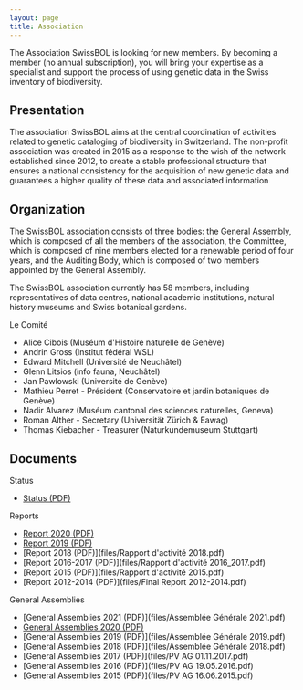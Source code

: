 ```yaml
---
layout: page
title: Association
---
```



The Association SwissBOL is looking for new members. By becoming a member (no annual subscription), you will bring your expertise as a specialist and support the process of using genetic data in the Swiss inventory of biodiversity.

## Presentation

The association SwissBOL aims at the central coordination of activities related to genetic cataloging of biodiversity in Switzerland. The non-profit association was created in 2015 as a response to the wish of the network established since 2012, to create a stable professional structure that ensures a national consistency for the acquisition of new genetic data and guarantees a higher quality of these data and associated information

## Organization

The SwissBOL association consists of three bodies: the General Assembly, which is composed of all the members of the association, the Committee, which is composed of nine members elected for a renewable period of four years, and the Auditing Body, which is composed of two members appointed by the General Assembly.

The SwissBOL association currently has 58 members, including representatives of data centres, national academic institutions, natural history museums and Swiss botanical gardens.

Le Comité

- Alice Cibois (Muséum d'Histoire naturelle de Genève)
- Andrin Gross (Institut fédéral WSL)
- Edward Mitchell (Université de Neuchâtel)
- Glenn Litsios (info fauna, Neuchâtel)
- Jan Pawlowski (Université de Genève)
- Mathieu Perret - Président (Conservatoire et jardin botaniques de Genève)
- Nadir Alvarez (Muséum cantonal des sciences naturelles, Geneva)
- Roman Alther - Secretary (Universität Zürich & Eawag)
- Thomas Kiebacher - Treasurer (Naturkundemuseum Stuttgart)

## Documents

Status

- [Status (PDF)](files/Statuts_31052021.pdf)

Reports

- [Report 2020 (PDF)](files/Rapport_Annuel_2020.pdf)
- [Report 2019 (PDF)](files/Rapport_Annuel_2019.pdf)
- [Report 2018 (PDF)](files/Rapport d'activité 2018.pdf)
- [Report 2016-2017 (PDF)](files/Rapport d'activité 2016_2017.pdf)
- [Report 2015 (PDF)](files/Rapport d'activité 2015.pdf)
- [Report 2012-2014 (PDF)](files/Final Report 2012-2014.pdf)

General Assemblies

- [General Assemblies 2021 (PDF)](files/Assemblée Générale 2021.pdf)
- [General Assemblies 2020 (PDF)](files/Assemblée_Générale_2020.pdf)
- [General Assemblies 2019 (PDF)](files/Assemblée Générale 2019.pdf)
- [General Assemblies 2018 (PDF)](files/Assemblée Générale 2018.pdf)
- [General Assemblies 2017 (PDF)](files/PV AG 01.11.2017.pdf)
- [General Assemblies 2016 (PDF)](files/PV AG 19.05.2016.pdf)
- [General Assemblies 2015 (PDF)](files/PV AG 16.06.2015.pdf)
